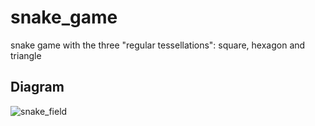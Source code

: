 # snake_game
 snake game with the three "regular tessellations": square, hexagon and triangle

## Diagram
![snake_field](https://github.com/user-attachments/assets/0ba360d0-54bc-4d7f-ba55-90b5a6baa540)
